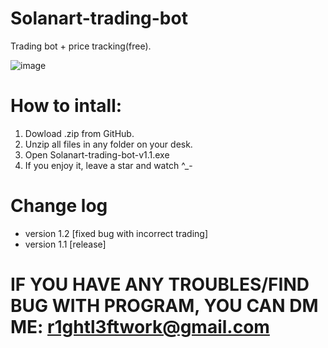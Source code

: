 # Solanart-trading-bot
Trading bot + price tracking(free).

![image](https://user-images.githubusercontent.com/101844570/159462919-be63806e-4dd4-4a39-bb0d-66506cc81ff9.png)

# How to intall:
1. Dowload .zip from GitHub.
2. Unzip all files in any folder on your desk.
3. Open Solanart-trading-bot-v1.1.exe
4. If you enjoy it, leave a star and watch ^_-
# Change log
- version 1.2 [fixed bug with incorrect trading]
- version 1.1 [release]
# IF YOU HAVE ANY TROUBLES/FIND BUG WITH PROGRAM, YOU CAN DM ME: r1ghtl3ftwork@gmail.com


